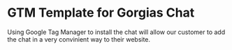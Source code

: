 # GTM Template for Gorgias Chat

Using Google Tag Manager to install the chat will allow our customer to add the chat in a very convinient way to their website.
